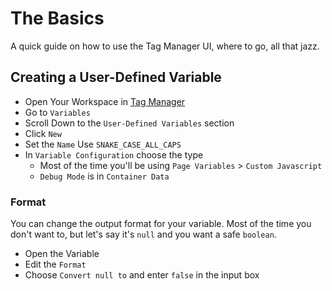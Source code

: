 # The Basics
A quick guide on how to use the Tag Manager UI, where to go, all that jazz.

## Creating a User-Defined Variable
- Open Your Workspace in [Tag Manager](https://tagmanager.google.com)  
- Go to `Variables`  
- Scroll Down to the `User-Defined Variables` section  
- Click `New`  
- Set the `Name` Use `SNAKE_CASE_ALL_CAPS`  
- In `Variable Configuration` choose the type  
  - Most of the time you'll be using `Page Variables` > `Custom Javascript`  
  - `Debug Mode` is in `Container Data`  

### Format
You can change the output format for your variable. Most of the time you don't want to, but let's say it's `null` and you want a safe `boolean`.  
- Open the Variable  
- Edit the `Format`  
- Choose `Convert null to` and enter `false` in the input box  

